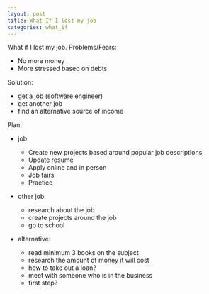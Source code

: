 ```yaml
---
layout: post
title: What If I lost my job
categories: what_if
---
```


What if I lost my job.
Problems/Fears:

- No more money
- More stressed based on debts

Solution:
- get a job (software engineer)
- get another job
- find an alternative source of income

Plan:
- job:
    - Create new projects based around popular job descriptions
    - Update resume
    - Apply online and in person
    - Job fairs
    - Practice

- other job:
    - research about the job
    - create projects around the job
    - go to school
    
- alternative:
    - read minimum 3 books on the subject
    - research the amount of money it will cost
    - how to take out a loan?
    - meet with someone who is in the business
    - first step?
